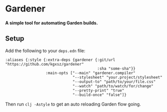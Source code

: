 # Gardener

#### A simple tool for automating Garden builds.

## Setup
Add the following to your `deps.edn` file:
```
:aliases {:style {:extra-deps {gardener {:git/url "https://github.com/kgxsz/gardener"
                                         :sha "some-sha"}}
                  :main-opts ["--main" "gardener.compiler"
                              "--stylesheet" "your.project/stylesheet"
                              "--output-to" "path/to/your/file.css"
                              "--watch" "path/to/watch/for/change"
                              "--pretty-print" "true"
                              "--build-once" "false"]}
```

Then run `clj -Astyle` to get an auto reloading Garden flow going.
